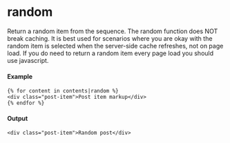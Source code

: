 # random
Return a random item from the sequence. The random function does NOT break caching. It is best used for scenarios where you are okay with the random item is selected when the server-side cache refreshes, not on page load. If you do need to return a random item every page load you should use javascript.

#### Example
```jinja2
{% for content in contents|random %}
<div class="post-item">Post item markup</div>
{% endfor %}
```

#### Output
```jinja2
<div class="post-item">Random post</div>
```

